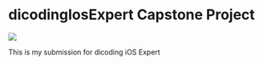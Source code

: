 # dicodingIosExpert Capstone Project

![](https://github.com/aridwan/dicodingIosFundamental/blob/main/mockup_dicoding.png)

This is my submission for dicoding iOS Expert  
